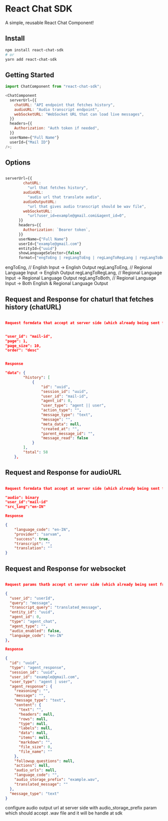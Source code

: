 # React Chat SDK

A simple, reusable React Chat Component!

## Install

```bash
npm install react-chat-sdk
# or
yarn add react-chat-sdk
```

## Getting Started

```js
import ChatComponent from "react-chat-sdk";

<ChatComponent
  serverUrl={{
    chatURL: "API endpoint that fetches history",
    audioURL: "Audio transcript endpoint",
    webSocketURL: "WebSocket URL that can load live messages",
  }}
  headers={{
    Authorization: "Auth token if needed",
  }}
  userName={"Full Name"}
  userId={"Mail ID"}
/>;
```

## Options

```js

serverUrl={{
        chatURL:
          "url that fetches history",
        audioURL:
          "audio url that translate audio",
        audioOutputURL:
          "url that gives audio transcript should be wav file",
        webSocketURL:
          "url?user_id=example@gmail.comi&agent_id=0",
      }}
      headers={{
        Authorization: `Bearer token`,
      }}
      userName={"Full Name"}
      userId={"example@gmail.com"}
      entityId={"uuid"}
      showLanguageSelector={false}
      format={"engToEng | regLangToEng | regLangToRegLang | regLangToBoth"}
```

engToEng, // English Input -> English Output
regLangToEng, // Regional Language Input -> English Output
regLangToRegLang, // Regional Language Input -> Regional Language Output
regLangToBoth, // Regional Language Input -> Both English & Regional Language Output

## Request and Response for chaturl that fetches history (chatURL)

```json

Request formdata that accept at server side (which already being sent from sdk)


"user_id": "mail-id",
"page": 1,
"page_size": 10,
"order": "desc"


Response

"data": {
        "history": [
            {
                "id": "uuid",
                "session_id": "uuid",
                "user_id": "mail-id",
                "agent_id": 0,
                "user_type": "agent || user",
                "action_type": "",
                "message_type": "text",
                "message": "",
                "meta_data": null,
                "created_at": "",
                "parent_message_id": "",
                "message_read": false
            }
        ],
        "total": 58
    },
```

## Request and Response for audioURL

```json

Request formdata that accept at server side (which already being sent from sdk)

"audio": binary
"user_id":"mail-id"
"src_lang":"en-IN"

Response

{
    "language_code": "en-IN",
    "provider": "sarvam",
    "success": true,
    "transcript": "",
    "translation": ""
}
```

## Request and Response for websocket

```json

Request params thatb accept st server side (which already being sent from sdk)

{
  "user_id": "userId",
  "query": "message",
  "transcript_query": "translated_message",
  "entity_id": "uuid",
  "agent_id": 0,
  "type": "agent_chat",
  "agent_type": "",
  "audio_enabled": false,
  "language_code": "en-IN"
},

Response

{
  "id": "uuid",
  "type": "agent_response",
  "session_id": "uuid",
  "user_id": "example@gmail.com",
  "user_type": "agent | user",
  "agent_response": {
    "reasoning": "",
    "message": "",
    "message_type": "text",
    "content": {
      "text": "",
      "headers": null,
      "rows": null,
      "type": null,
      "labels": null,
      "data": null,
      "items": null,
      "markdown": "",
      "file_size": 0,
      "file_name": ""
    },
    "followup_questions": null,
    "actions": null,
    "audio_urls": null,
    "language_code": "",
    "audio_storage_prefix": "example.wav",
    "translated_message": ""
  },
  "message_type": "text"
}

```

configure audio output url at server side with audio_storage_prefix param which should accept .wav file and it will be handle at sdk
